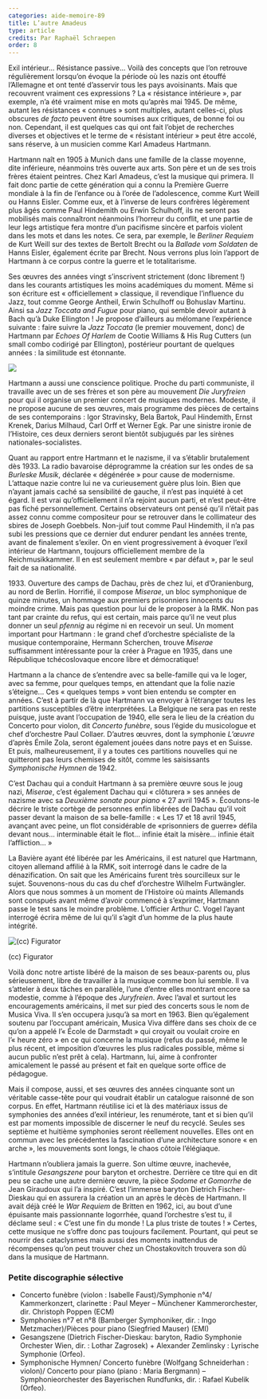 ```yaml
---
categories: aide-memoire-89
title: L’autre Amadeus
type: article
credits: Par Raphaël Schraepen
order: 8
---
```

Exil intérieur... Résistance passive... Voilà des concepts que l’on retrouve régulièrement lorsqu’on évoque la période où les nazis ont étouffé l’Allemagne et ont tenté d’asservir tous les pays avoisinants. Mais que recouvrent vraiment ces expressions ? La « résistance intérieure », par exemple, n’a été vraiment mise en mots qu’après mai 1945. De même, autant les résistances « connues » sont multiples, autant celles-ci, plus obscures _de facto_ peuvent être soumises aux critiques, de bonne foi ou non. Cependant, il est quelques cas qui ont fait l’objet de recherches diverses et objectives et le terme de « résistant intérieur » peut être accolé, sans réserve, à un musicien comme Karl Amadeus Hartmann.

Hartmann naît en 1905 à Munich dans une famille de la classe moyenne, dite inférieure, néanmoins très ouverte aux arts. Son père et un de ses trois frères étaient peintres. Chez Karl Amadeus, c’est la musique qui primera. Il fait donc partie de cette génération qui a connu la Première Guerre mondiale à la fin de l’enfance ou à l’orée de l’adolescence, comme Kurt Weill ou Hanns Eisler. Comme eux, et à l’inverse de leurs confrères légèrement plus âgés comme Paul Hindemith ou Erwin Schulhoff, ils ne seront pas mobilisés mais connaîtront néanmoins l’horreur du conflit, et une partie de leur legs artistique fera montre d’un pacifisme sincère et parfois violent dans les mots et dans les notes. Ce sera, par exemple, le _Berliner Requiem_ de Kurt Weill sur des textes de Bertolt Brecht ou la _Ballade vom Soldaten_ de Hanns Eisler, également écrite par Brecht. Nous verrons plus loin l’apport de Hartmann à ce corpus contre la guerre et le totalitarisme.

Ses œuvres des années vingt s’inscrivent strictement (donc librement !) dans les courants artistiques les moins académiques du moment. Même si son écriture est « officiellement » classique, il revendique l’influence du Jazz, tout comme George Antheil, Erwin Schulhoff ou Bohuslav Martinu. Ainsi sa _Jazz Toccata and Fugue_ pour piano, qui semble devoir autant à Bach qu’à Duke Ellington ! Je propose d’ailleurs au mélomane l’expérience suivante : faire suivre la _Jazz Toccata_ (le premier mouvement, donc) de Hartmann par _Echoes Of Harlem_ de Cootie Williams & His Rug Cutters (un small combo codirigé par Ellington), postérieur pourtant de quelques années : la similitude est étonnante.

![](/assets/uploads/am89-8-l-autre-amadeus-01.jpg)

Hartmann a aussi une conscience politique. Proche du parti communiste, il travaille avec un de ses frères et son père au mouvement _Die Juryfreien_ pour qui il organise un premier concert de musiques modernes. Modeste, il ne propose aucune de ses œuvres, mais programme des pièces de certains de ses contemporains : Igor Stravinsky, Bela Bartok, Paul Hindemith, Ernst Krenek, Darius Milhaud, Carl Orff et Werner Egk. Par une sinistre ironie de l’Histoire, ces deux derniers seront bientôt subjugués par les sirènes nationales-socialistes.

Quant au rapport entre Hartmann et le nazisme, il va s’établir brutalement dès 1933. La radio bavaroise déprogramme la création sur les ondes de sa _Burleske Musik_, déclarée « dégénérée » pour cause de modernisme. L’attaque nazie contre lui ne va curieusement guère plus loin. Bien que n’ayant jamais caché sa sensibilité de gauche, il n’est pas inquiété à cet égard. Il est vrai qu’officiellement il n’a rejoint aucun parti, et n’est peut-être pas fiché personnellement. Certains observateurs ont pensé qu’il n’était pas assez connu comme compositeur pour se retrouver dans le collimateur des sbires de Joseph Goebbels. Non-juif tout comme Paul Hindemith, il n’a pas subi les pressions que ce dernier dut endurer pendant les années trente, avant de finalement s’exiler. On en vient progressivement à évoquer l’exil intérieur de Hartmann, toujours officiellement membre de la Reichmusikkammer. Il en est seulement membre « par défaut », par le seul fait de sa nationalité.

1933\. Ouverture des camps de Dachau, près de chez lui, et d’Oranienburg, au nord de Berlin. Horrifié, il compose _Miserae_, un bloc symphonique de quinze minutes, un hommage aux premiers prisonniers innocents du moindre crime. Mais pas question pour lui de le proposer à la RMK. Non pas tant par crainte du refus, qui est certain, mais parce qu’il ne veut plus donner un seul _pfennig_ au régime ni en recevoir un seul. Un moment important pour Hartmann : le grand chef d’orchestre spécialiste de la musique contemporaine, Hermann Scherchen, trouve _Miserae_ suffisamment intéressante pour la créer à Prague en 1935, dans une République tchécoslovaque encore libre et démocratique!

Hartmann a la chance de s’entendre avec sa belle-famille qui va le loger, avec sa femme, pour quelques temps, en attendant que la folie nazie s’éteigne... Ces « quelques temps » vont bien entendu se compter en années. C’est à partir de là que Hartmann va envoyer à l’étranger toutes les partitions susceptibles d’être interprétées. La Belgique ne sera pas en reste puisque, juste avant l’occupation de 1940, elle sera le lieu de la création du Concerto pour violon, dit _Concerto funèbre_, sous l’égide du musicologue et chef d’orchestre Paul Collaer. D’autres œuvres, dont la symphonie _L’œuvre_ d’après Émile Zola, seront également jouées dans notre pays et en Suisse. Et puis, malheureusement, il y a toutes ces partitions nouvelles qui ne quitteront pas leurs chemises de sitôt, comme les saisissants _Symphonische Hymnen_ de 1942.

C’est Dachau qui a conduit Hartmann à sa première œuvre sous le joug nazi, _Miserae_, c’est également Dachau qui « clôturera » ses années de nazisme avec sa _Deuxième sonate pour piano_ « 27 avril 1945 ». Écoutons-le décrire le triste cortège de personnes enfin libérées de Dachau qu’il voit passer devant la maison de sa belle-famille : « Les 17 et 18 avril 1945, avançant avec peine, un flot considérable de «prisonniers de guerre» défila devant nous... interminable était le flot... infinie était la misère... infinie était l’affliction... »

La Bavière ayant été libérée par les Américains, il est naturel que Hartmann, citoyen allemand affilié à la RMK, soit interrogé dans le cadre de la dénazification. On sait que les Américains furent très sourcilleux sur le sujet. Souvenons-nous du cas du chef d’orchestre Wilhelm Furtwängler. Alors que nous sommes à un moment de l’Histoire où maints Allemands sont conspués avant même d’avoir commencé à s’exprimer, Hartmann passe le test sans le moindre problème. L’officier Arthur C. Vogel l’ayant interrogé écrira même de lui qu’il s’agit d’un homme de la plus haute intégrité.

![](/assets/uploads/am89-8-l-autre-amadeus-02.jpg "(cc) Figurator")

<span class="img-copyright">(cc) Figurator</span>

Voilà donc notre artiste libéré de la maison de ses beaux-parents ou, plus sérieusement, libre de travailler à la musique comme bon lui semble. Il va s’atteler à deux tâches en parallèle, l’une d’entre elles montrant encore sa modestie, comme à l’époque des _Juryfreien_. Avec l’aval et surtout les encouragements américains, il met sur pied des concerts sous le nom de Musica Viva. Il s’en occupera jusqu’à sa mort en 1963. Bien qu’également soutenu par l’occupant américain, Musica Viva diffère dans ses choix de ce qu’on a appelé l’« École de Darmstadt » qui croyait ou voulait croire en l’« heure zéro » en ce qui concerne la musique (refus du passé, même le plus récent, et imposition d’œuvres les plus radicales possible, même si aucun public n’est prêt à cela). Hartmann, lui, aime à confronter amicalement le passé au présent et fait en quelque sorte office de pédagogue.

Mais il compose, aussi, et ses œuvres des années cinquante sont un véritable casse-tête pour qui voudrait établir un catalogue raisonné de son corpus. En effet, Hartmann réutilise ici et là des matériaux issus de symphonies des années d’exil intérieur, les renumérote, tant et si bien qu’il est par moments impossible de discerner le neuf du recyclé. Seules ses septième et huitième symphonies seront réellement nouvelles. Elles ont en commun avec les précédentes la fascination d’une architecture sonore « en arche », les mouvements sont longs, le chaos côtoie l’élégiaque.

Hartmann n’oubliera jamais la guerre. Son ultime œuvre, inachevée, s’intitule _Gesangszene_ pour baryton et orchestre. Derrière ce titre qui en dit peu se cache une autre dernière œuvre, la pièce _Sodome et Gomorrhe_ de Jean Giraudoux qui l’a inspiré. C’est l’immense baryton Dietrich Fischer-Dieskau qui en assurera la création un an après le décès de Hartmann. Il avait déjà créé le _War Requiem_ de Britten en 1962, ici, au bout d’une épuisante mais passionnante logorrhée, quand l’orchestre s’est tu, il déclame seul : « C’est une fin du monde ! La plus triste de toutes ! » Certes, cette musique ne s’offre donc pas toujours facilement. Pourtant, qui peut se nourrir des cataclysmes mais aussi des moments inattendus de récompenses qu’on peut trouver chez un Chostakovitch trouvera son dû dans la musique de Hartmann.

<div class="card card--two">

### Petite discographie sélective

* Concerto funèbre (violon : Isabelle Faust)/Symphonie n°4/ Kammerkonzert, clarinette : Paul Meyer – Münchener Kammerorchester, dir. Christoph Poppen (ECM)
* Symphonies n°7 et n°8 (Bamberger Symphoniker, dir. : Ingo Metzmacher)/Pièces pour piano (Siegfried Mauser) (EMI)
* Gesangszene (Dietrich Fischer-Dieskau: baryton, Radio Symphonie Orchester Wien, dir. : Lothar Zagrosek) + Alexander Zemlinsky : Lyrische Symphonie (Orfeo).
* Symphonische Hymnen/ Concerto funèbre (Wolfgang Schneiderhan : violon)/ Concerto pour piano (piano : Maria Bergmann) – Symphonieorchester des Bayerischen Rundfunks, dir. : Rafael Kubelik (Orfeo).

</div>
